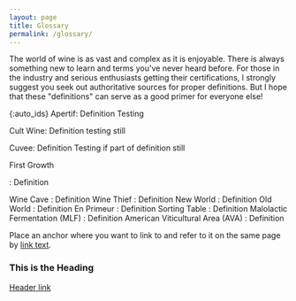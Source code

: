 ```yaml
---
layout: page
title: Glossary
permalink: /glossary/
---
```


The world of wine is as vast and complex as it is enjoyable.  There is always something new to learn and terms you've never heard before.  For those in the industry and serious enthusiasts getting their certifications, I strongly suggest you seek out authoritative sources for proper definitions.  But I hope that these "definitions" can serve as a good primer for everyone else!

{:auto_ids}
Apertif: Definition 
         Testing

Cult Wine: Definition
           testing still

Cuvee: Definition
       Testing if part of definition still

First Growth

: Definition

Wine Cave
: Definition
Wine Thief
: Definition
New World
: Definition
Old World
: Definition
En Primeur
: Definition
Sorting Table
: Definition
Malolactic Fermentation (MLF)
: Definition
American Viticultural Area (AVA)
: Definition

Place an anchor <a name="abcd"></a> where you want to link to and refer to it on the same page by [link text](#abcd).
### <a name="tith"></a>This is the Heading
[Header link](/user/repository_name/wiki/page_name#title)

